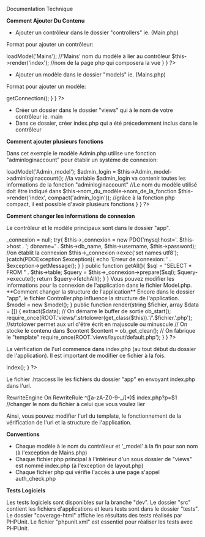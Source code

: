 Documentation Technique

**Comment Ajouter Du Contenu**

- Ajouter un contrôleur dans le dossier "controllers" ie. (Main.php)

Format pour ajouter un contrôleur:

<?php

class Main extends Controller //class doit avoir le nom du contrôleur
{

    public function index()
    {
        $this ->loadModel('Mains'); //'Mains' nom du modèle à lier au contrôleur

        $this->render('index'); //nom de la page php qui composera la vue
    }

}
?>

- Ajouter un modèle dans le dossier "models" ie. (Mains.php)

Format pour ajouter un modèle:

<?php

class Mains extends Model //class doit avoir le nom du modèle
{
    public function __construct() //la fonction __construct() permet d'établir la connection à la bdd
    {                              //ajouter des fonctions au modèle pour avoir des fonctionnalités
        $this->getConnection();
    }
}
?>    

- Créer un dossier dans le dossier "views" qui à le nom de votre contrôleur ie. main
- Dans ce dossier, créer index.php qui a été précedemment inclus dans le contrôleur

**Comment ajouter plusieurs fonctions**

Dans cet exemple le modèle Admin.php utilise une fonction "adminloginaccount" pour établir un système de connexion:

<?php

class Admin extends Controller
{

    public function index()
    {
        $this ->loadModel('Admin_model');

        $admin_login = $this->Admin_model->adminloginaccount(); //la variable $admin_login va contenir toutes les informations de la fonction "adminloginaccount"
        
        //Le nom du modèle utilisé doit être indiqué dans $this->nom_du_modèle->nom_de_la_fonction
        $this->render('index', compact('admin_login')); //grâce à la fonction php compact, il est possible d'avoir plusieurs fonctions
    }

}
?>

**Comment changer les informations de connexion**

Le contrôleur et le modèle principaux sont dans le dossier "app".

<?php

abstract class Model{
    // infos bdd
    private $host = "localhost";
    private $db_name = "nom_de_bdd";
    private $username = "nom_utilisateur";
    private $password = "mot_de_passe";

    // propriété contenant la connexion
    protected $_connexion;

    // propriétés contenant les informations de requêtes
    public $table;
    public $id;

    public function getConnection(){
        $this->_connexion = null;

        try{
            $this->_connexion = new PDO('mysql:host='. $this->host . '; dbname=' . $this->db_name, $this->username, $this->password); //on établit la connexion
            $this->_connexion->exec('set names utf8');
        }catch(PDOException $exception){
            echo 'Erreur de connexion: ' . $exception->getMessage();
        }
    }

    public function getAll(){
        $sql = "SELECT * FROM " . $this->table;
        $query = $this->_connexion->prepare($sql);
        $query->execute();
        return $query->fetchAll();
    }

}

Vous pouvez modifier les informations pour la connexion de l'application dans le fichier Model.php. 

**Comment changer la structure de l'application**

Encore dans le dossier "app", le fichier Controller.php influence la structure de l'application.

<?php

abstract class Controller{
    public function loadModel(string $model){
        require_once(ROOT.'models/'.$model.'.php');
        $this->$model = new $model();
    }

    public function render(string $fichier, array $data = [])
    {
        extract($data);

        // On démarre le buffer de sortie
        ob_start();

        require_once(ROOT.'views/'.strtolower(get_class($this)).'/'.$fichier.'.php'); //strtolower permet aux url d'être écrit en majuscule ou minuscule

        // On stocke le contenu dans $content
        $content = ob_get_clean();

        // On fabrique le "template"
        require_once(ROOT.'views/layout/default.php');
    }
}

?>

La vérification de l'url commence dans index.php (au tout début du dossier de l'application). Il est important de modifier ce fichier à la fois.

<?php
// constante contenant le chemin vers index.php
define('ROOT', str_replace('index.php', '', $_SERVER['SCRIPT_FILENAME']));

require_once(ROOT.'app/Model.php');
require_once(ROOT.'app/Controller.php');


// séparation des params
$params = explode('/', $_GET['p']);

// est ce qu'un params existe
if($params[0]!=""){
    $controller = ucfirst($params[0]);


    $action = isset($params[1]) ? $params[1] : 'index';

    require_once(ROOT.'controllers/'.$controller.'.php');

    $controller = new $controller();

    if(method_exists($controller, $action)){
        unset($params[0]);
        unset($params[1]);
        call_user_func_array([$controller, $action], $params);
    }else{
        http_response_code(404);
        echo "La page demandée n'existe pas";
    }
}else{
    require_once(ROOT.'controllers/Main.php');
    // On instancie le contrôleur
    $controller = new Main();

    // On appelle la méthode index
    $controller->index();
}

?>

Le fichier .htaccess lie les fichiers du dossier "app" en envoyant index.php dans l'url.

RewriteEngine On 
RewriteRule ^([a-zA-Z0-9\-\_\/]*)$ index.php?p=$1 //changer le nom du fichier à celui que vous voulez lier

Ainsi, vous pouvez modifier l'url du template, le fonctionnement de la vérification de l'url et la structure de l'application.

**Conventions**

- Chaque modèle à le nom du contrôleur et '_model' à la fin pour son nom (à l'exception de Mains.php)
- Chaque fichier.php principal à l'intérieur d'un sous dossier de "views" est nommé index.php (à l'exception de layout.php)
- Chaque fichier php qui vérifie l'accès à une page s'appel auth_check.php 

**Tests Logiciels**

Les tests logiciels sont disponibles sur la branche "dev". Le dossier "src" contient les fichiers d'applications et leurs tests sont dans le dossier "tests". Le dossier "coverage-html" affiche les résultats des tests réalisés par PHPUnit. Le fichier "phpunit.xml" est essentiel pour réaliser les tests avec PHPUnit.